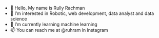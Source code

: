 - 👋 Hello, My name is Rully Rachman 
- 👀 I’m interested in Robotic, web development, data analyst and data science
- 🌱 I’m currently learning machine learning
- 📫 You can reach me at @ruhram in instagram 

<!---
ruhram/ruhram is a ✨ special ✨ repository because its `README.md` (this file) appears on your GitHub profile.
You can click the Preview link to take a look at your changes.
--->

